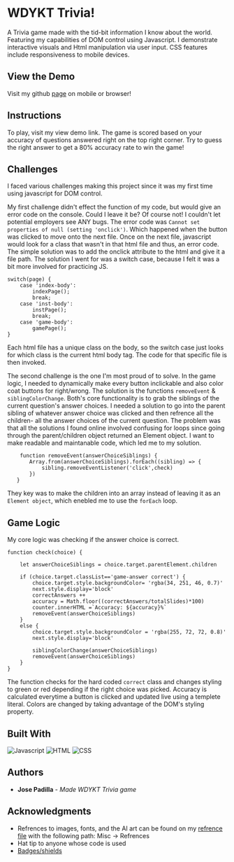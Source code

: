 # WDYKT Trivia!
A Trivia game made with the tid-bit information I know about the world. Featuring my capabilities of DOM control using Javascript. I demonstrate interactive visuals and Html manipulation via user input. CSS features include responsiveness to mobile devices.
    
## View the Demo
    
Visit my github [page](https://jpadillacoding.github.io/WDYKT-Trivia/) on mobile or browser!


## Instructions

To play, visit my view demo link. The game is scored based on your accuracy of questions answered right on the top right corner. Try to guess the right answer to get a 80% accuracy rate to win the game!

## Challenges 

I faced various challenges making this project since it was my first time using javascript for DOM control. 

My first challenge didn't effect the function of my code, but would give an error code on the console. Could I leave it be? Of course not! I couldn't let potential employers see ANY bugs.
The error code was `Cannot set properties of null (setting 'onclick')`. Which happened when the button was clicked to move onto the next file. Once on the next file, javascript would look for a class that wasn't in that html file and thus, an error code. The simple solution was to add the onclick attribute to the html and give it a file path. The solution I went for was a switch case, because I felt it was a bit more involved for practicing JS. 
```
switch(page) {
    case 'index-body':
        indexPage();
        break;
    case 'inst-body':
        instPage();
        break;
    case 'game-body':
        gamePage();
}
```
 Each html file has a unique class on the body, so the switch case just looks for which class is the current html body tag. The code for that specific file is then invoked.

 The second challenge is the one I'm most proud of to solve. In the game logic, I needed to dynamically make every button inclickable and also color coat buttons for right/wrong. The solution is the functions `removeEvent` & `siblingColorChange`. Both's core functionality is to grab the siblings of the current question's answer choices. I needed a solution to go into the parent sibling of whatever answer choice was clicked and then refrence all the children- all the answer choices of the current question. The problem was that all the solutions I found online involved confusing for loops since going through the parent/children object returned an Element object. I want to make readable and maintanable code, which led me to my solution. 
 ```
     function removeEvent(answerChoiceSiblings) {
        Array.from(answerChoiceSiblings).forEach((sibling) => {
            sibling.removeEventListener('click',check)
        })
    }
 ```
They key was to make the children into an array instead of leaving it as an `Element object`, which enebled me to use the `forEach` loop. 
 ## Game Logic

My core logic was checking if the answer choice is correct. 
```
function check(choice) {

    let answerChoiceSiblings = choice.target.parentElement.children

    if (choice.target.classList=='game-answer correct') {
        choice.target.style.backgroundColor= 'rgba(34, 251, 46, 0.7)'
        next.style.display='block'
        correctAnswers ++
        accuracy = Math.floor((correctAnswers/totalSlides)*100)
        counter.innerHTML =`Accuracy: ${accuracy}%`
        removeEvent(answerChoiceSiblings)
    }
    else {
        choice.target.style.backgroundColor = 'rgba(255, 72, 72, 0.8)'
        next.style.display='block'

        siblingColorChange(answerChoiceSiblings)
        removeEvent(answerChoiceSiblings)
    }
}
```
The function checks for the hard coded `correct` class and changes styling to green or red depending if the right choice was picked. Accuracy is calculated everytime a button is clicked and updated live using a templete literal. Colors are changed by taking advantage of the DOM's styling property. 
## Built With

![Javascript](https://img.shields.io/badge/JavaScript-323330?style=for-the-badge&logo=javascript&logoColor=F7DF1E)
![HTML](https://img.shields.io/badge/HTML5-E34F26?style=for-the-badge&logo=html5&logoColor=white)
![CSS](https://img.shields.io/badge/CSS3-1572B6?style=for-the-badge&logo=css3&logoColor=white)
## Authors

  - **Jose Padilla** - *Made WDYKT Trivia game* 

## Acknowledgments

  - Refrences to images, fonts, and the AI art can be found on my [refrence file](https://github.com/JpadillaCoding/WDYKT-Trivia/blob/main/misc/refrences) with the following path: Misc -> Refrences  
  - Hat tip to anyone whose code is used
  - [Badges/shields](https://github.com/alexandresanlim/Badges4-README.md-Profile)